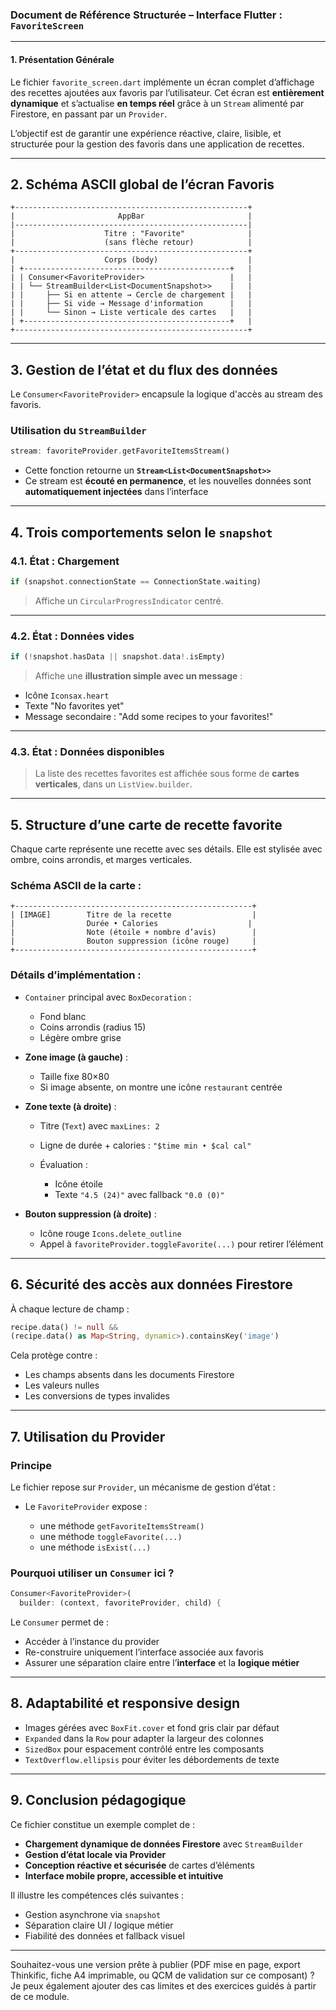 ### **Document de Référence Structurée – Interface Flutter : `FavoriteScreen`**

---

#### **1. Présentation Générale**

Le fichier `favorite_screen.dart` implémente un écran complet d’affichage des recettes ajoutées aux favoris par l’utilisateur. Cet écran est **entièrement dynamique** et s’actualise **en temps réel** grâce à un `Stream` alimenté par Firestore, en passant par un `Provider`.

L’objectif est de garantir une expérience réactive, claire, lisible, et structurée pour la gestion des favoris dans une application de recettes.

---

## **2. Schéma ASCII global de l’écran Favoris**

```
+----------------------------------------------------+
|                       AppBar                       |
|----------------------------------------------------|
|                    Titre : "Favorite"              |
|                    (sans flèche retour)            |
+----------------------------------------------------+
|                    Corps (body)                    |
| +----------------------------------------------+   |
| | Consumer<FavoriteProvider>                   |   |
| | └── StreamBuilder<List<DocumentSnapshot>>    |   |
| |     ├── Si en attente → Cercle de chargement |   |
| |     ├── Si vide → Message d'information      |   |
| |     └── Sinon → Liste verticale des cartes   |   |
| +----------------------------------------------+   |
+----------------------------------------------------+
```

---

## **3. Gestion de l’état et du flux des données**

Le `Consumer<FavoriteProvider>` encapsule la logique d'accès au stream des favoris.

### **Utilisation du `StreamBuilder`**

```dart
stream: favoriteProvider.getFavoriteItemsStream()
```

* Cette fonction retourne un **`Stream<List<DocumentSnapshot>>`**
* Ce stream est **écouté en permanence**, et les nouvelles données sont **automatiquement injectées** dans l’interface

---

## **4. Trois comportements selon le `snapshot`**

### **4.1. État : Chargement**

```dart
if (snapshot.connectionState == ConnectionState.waiting)
```

> Affiche un `CircularProgressIndicator` centré.

---

### **4.2. État : Données vides**

```dart
if (!snapshot.hasData || snapshot.data!.isEmpty)
```

> Affiche une **illustration simple avec un message** :

* Icône `Iconsax.heart`
* Texte "No favorites yet"
* Message secondaire : "Add some recipes to your favorites!"

---

### **4.3. État : Données disponibles**

> La liste des recettes favorites est affichée sous forme de **cartes verticales**, dans un `ListView.builder`.

---

## **5. Structure d’une carte de recette favorite**

Chaque carte représente une recette avec ses détails. Elle est stylisée avec ombre, coins arrondis, et marges verticales.

### **Schéma ASCII de la carte :**

```
+-----------------------------------------------------+
| [IMAGE]        Titre de la recette                  |
|                Durée • Calories                    |
|                Note (étoile + nombre d’avis)        |
|                Bouton suppression (icône rouge)     |
+-----------------------------------------------------+
```

### **Détails d’implémentation :**

* `Container` principal avec `BoxDecoration` :

  * Fond blanc
  * Coins arrondis (radius 15)
  * Légère ombre grise

* **Zone image (à gauche)** :

  * Taille fixe 80×80
  * Si image absente, on montre une icône `restaurant` centrée

* **Zone texte (à droite)** :

  * Titre (`Text`) avec `maxLines: 2`
  * Ligne de durée + calories : `"$time min • $cal cal"`
  * Évaluation :

    * Icône étoile
    * Texte `"4.5 (24)"` avec fallback `"0.0 (0)"`

* **Bouton suppression (à droite)** :

  * Icône rouge `Icons.delete_outline`
  * Appel à `favoriteProvider.toggleFavorite(...)` pour retirer l’élément

---

## **6. Sécurité des accès aux données Firestore**

À chaque lecture de champ :

```dart
recipe.data() != null &&
(recipe.data() as Map<String, dynamic>).containsKey('image')
```

Cela protège contre :

* Les champs absents dans les documents Firestore
* Les valeurs nulles
* Les conversions de types invalides

---

## **7. Utilisation du Provider**

### **Principe**

Le fichier repose sur `Provider`, un mécanisme de gestion d’état :

* Le `FavoriteProvider` expose :

  * une méthode `getFavoriteItemsStream()`
  * une méthode `toggleFavorite(...)`
  * une méthode `isExist(...)`

### **Pourquoi utiliser un `Consumer` ici ?**

```dart
Consumer<FavoriteProvider>(
  builder: (context, favoriteProvider, child) {
```

Le `Consumer` permet de :

* Accéder à l’instance du provider
* Re-construire uniquement l’interface associée aux favoris
* Assurer une séparation claire entre l’**interface** et la **logique métier**

---

## **8. Adaptabilité et responsive design**

* Images gérées avec `BoxFit.cover` et fond gris clair par défaut
* `Expanded` dans la `Row` pour adapter la largeur des colonnes
* `SizedBox` pour espacement contrôlé entre les composants
* `TextOverflow.ellipsis` pour éviter les débordements de texte

---

## **9. Conclusion pédagogique**

Ce fichier constitue un exemple complet de :

* **Chargement dynamique de données Firestore** avec `StreamBuilder`
* **Gestion d’état locale via Provider**
* **Conception réactive et sécurisée** de cartes d’éléments
* **Interface mobile propre, accessible et intuitive**

Il illustre les compétences clés suivantes :

* Gestion asynchrone via `snapshot`
* Séparation claire UI / logique métier
* Fiabilité des données et fallback visuel

---

Souhaitez-vous une version prête à publier (PDF mise en page, export Thinkific, fiche A4 imprimable, ou QCM de validation sur ce composant) ? Je peux également ajouter des cas limites et des exercices guidés à partir de ce module.
